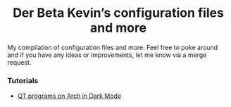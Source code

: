 <h1 align="center">Der Beta Kevin’s configuration files and more</h1>

My compilation of configuration files and more. Feel free to poke around and if you have any ideas or improvements, let me know via a merge request.

### Tutorials
* [QT programs on Arch in Dark Mode](https://github.com/derbetakevin/dotfiles/wiki/QT-programs-on-Arch-in-Dark-Mode)
